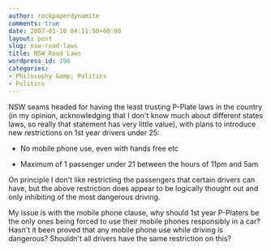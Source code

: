 ```yaml
---
author: rockpaperdynamite
comments: true
date: 2007-01-10 04:11:50+00:00
layout: post
slug: nsw-road-laws
title: NSW Road Laws
wordpress_id: 196
categories:
- Philosophy &amp; Politics
- Politics
---
```


NSW seams headed for having the least trusting P-Plate laws in the country (in my opinion, acknowledging that I don't know much about different states laws, so really that statement has very little value), with plans to introduce new restrictions on 1st year drivers under 25:



	
  * No mobile phone use, even with hands free etc

	
  * Maximum of 1 passenger under 21 between the hours of 11pm and 5am


On principle I don't like restricting the passengers that certain drivers can have, but the above restriction does appear to be logically thought out and only inhibiting of the most dangerous driving.

My issue is with the mobile phone clause, why should 1st year P-Platers be the only ones being forced to use their mobile phones responsibly in a car? Hasn't it been proved that any mobile phone use while driving is dangerous? Shouldn't all drivers have the same restriction on this?
